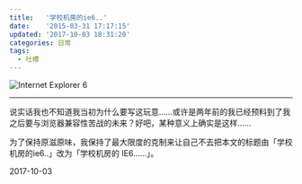 ```yaml
---
title:   '学校机房的ie6..'
date:    '2015-03-31 17:17:15'
updated: '2017-10-03 18:31:20'
categories: 日常
tags:
  - 吐槽
---
```


![Internet Explorer 6](https://img.blessing.studio/images/2015/03/3546546-300x225.jpg)

<!--more-->

----------

说实话我也不知道我当初为什么要写这玩意……或许是两年前的我已经预料到了我之后要与浏览器兼容性苦战的未来？好吧，某种意义上确实是这样……

为了保持原滋原味，我保持了最大限度的克制来让自己不去把本文的标题由「学校机房的ie6..」改为「学校机房的 IE6……」。

2017-10-03
